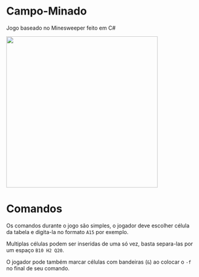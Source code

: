 # Campo-Minado

Jogo baseado no Minesweeper feito em C#

<img width="400px" height="400px" src="https://user-images.githubusercontent.com/76886825/230950101-2ade9ee5-b0ed-41fa-b3de-7238ae8e4d3c.png">

# Comandos
Os comandos durante o jogo são simples, o jogador deve escolher célula da tabela e digita-la no formato ```A15``` por exemplo.

Multiplas células podem ser inseridas de uma só vez, basta separa-las por um espaço ```B10 H2 Q20```.

O jogador pode também marcar células com bandeiras (```&```) ao colocar o ```-f``` no final de seu comando.
